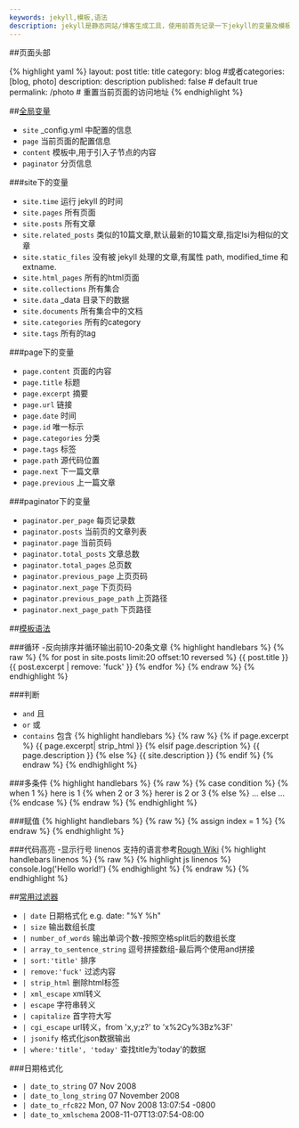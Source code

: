 ```yaml
---
keywords: jekyll,模板,语法
description: jekyll是静态网站/博客生成工具，使用前首先记录一下jekyll的变量及模板语法，jekyll基于Liquid模板进行扩展，大部分可参考Liquid语法
---
```


##页面头部

{% highlight yaml %}
layout:   post
title:    title
category: blog #或者categories: [blog, photo]
description: description
published: false # default true
permalink: /photo # 重置当前页面的访问地址
{% endhighlight %}


##[全局变量](http://jekyllrb.com/docs/variables/)

- `site` \_config.yml 中配置的信息
- `page` 当前页面的配置信息
- `content` 模板中,用于引入子节点的内容
- `paginator` 分页信息

###site下的变量
- `site.time` 运行 jekyll 的时间
- `site.pages` 所有页面
- `site.posts` 所有文章
- `site.related_posts` 类似的10篇文章,默认最新的10篇文章,指定lsi为相似的文章
- `site.static_files` 没有被 jekyll 处理的文章,有属性 path, modified_time 和 extname.
- `site.html_pages` 所有的html页面
- `site.collections` 所有集合
- `site.data` _data 目录下的数据
- `site.documents` 所有集合中的文档
- `site.categories` 所有的category
- `site.tags` 所有的tag

###page下的变量
- `page.content` 页面的内容
- `page.title` 标题
- `page.excerpt` 摘要
- `page.url` 链接
- `page.date` 时间
- `page.id` 唯一标示
- `page.categories` 分类
- `page.tags` 标签
- `page.path` 源代码位置
- `page.next` 下一篇文章
- `page.previous` 上一篇文章

###paginator下的变量
- `paginator.per_page` 每页记录数
- `paginator.posts` 当前页的文章列表
- `paginator.page` 当前页码
- `paginator.total_posts` 文章总数
- `paginator.total_pages` 总页数
- `paginator.previous_page` 上页页码
- `paginator.next_page` 下页页码
- `paginator.previous_page_path` 上页路径
- `paginator.next_page_path` 下页路径

##[模板语法](http://jekyllrb.com/docs/templates/)

###循环
-反向排序并循环输出前10-20条文章
{% highlight handlebars %}
{% raw %}
{% for post in site.posts limit:20 offset:10 reversed %}
    {{ post.title }} {{ post.excerpt | remove: 'fuck' }}
{% endfor %}
{% endraw %}
{% endhighlight %}

###判断
- `and` 且
- `or` 或
- `contains` 包含
{% highlight handlebars %}
{% raw %}
{% if page.excerpt %}
    {{ page.excerpt| strip_html }}
{% elsif page.description %}
    {{ page.description }}
{% else %}
    {{ site.description }}
{% endif %}
{% endraw %}
{% endhighlight %}

###多条件
{% highlight handlebars %}
{% raw %}
{% case condition %}
    {% when 1 %}
    here is 1
    {% when 2 or 3 %}
    herer is 2 or 3
    {% else %}
    ... else ...
{% endcase %}
{% endraw %}
{% endhighlight %}

###赋值
{% highlight handlebars %}
{% raw %}
{% assign index = 1 %}
{% endraw %}
{% endhighlight %}

###代码高亮
-显示行号 linenos
支持的语言参考[Rough Wiki](https://github.com/jneen/rouge/wiki/List-of-supported-languages-and-lexers)
{% highlight handlebars linenos %}
{% raw %}
{% highlight js linenos %}
console.log('Hello world!')
{% endhighlight %}
{% endraw %}
{% endhighlight %}

##[常用过滤器](http://jekyllrb.com/docs/templates/)

- `| date` 日期格式化 e.g. date: "%Y %h"
- `| size` 输出数组长度
- `| number_of_words` 输出单词个数-按照空格split后的数组长度
- `| array_to_sentence_string` 逗号拼接数组-最后两个使用and拼接
- `| sort:'title'`  排序
- `| remove:'fuck'` 过滤内容
- `| strip_html` 删除html标签
- `| xml_escape` xml转义
- `| escape` 字符串转义
- `| capitalize` 首字符大写
- `| cgi_escape` url转义，from 'x,y;z?' to 'x%2Cy%3Bz%3F'
- `| jsonify` 格式化json数据输出
- `| where:'title', 'today'` 查找title为'today'的数据

###日期格式化
- `| date_to_string` 07 Nov 2008
- `| date_to_long_string` 07 November 2008
- `| date_to_rfc822` Mon, 07 Nov 2008 13:07:54 -0800
- `| date_to_xmlschema` 2008-11-07T13:07:54-08:00